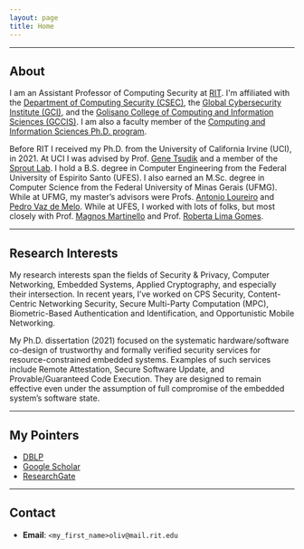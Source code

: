 ```yaml
---
layout: page
title: Home
---
```


___

## About

I am an Assistant Professor of Computing Security at [RIT](rit.edu).
I'm affiliated with the [Department of Computing Security (CSEC)](https://www.rit.edu/computing/department-computing-security), the [Global Cybersecurity Institute (GCI)](https://www.rit.edu/cybersecurity/facilities), and the [Golisano College of Computing and Information Sciences (GCCIS)](https://www.rit.edu/computing/).
I am also a faculty member of the [Computing and Information Sciences Ph.D. program](https://www.rit.edu/study/computing-and-information-sciences-phd).

Before RIT I received my Ph.D. from the University of California Irvine (UCI), in 2021.
At UCI I was advised by Prof. [Gene Tsudik](https://www.ics.uci.edu/~gts/) and a member of the [Sprout Lab](http://sprout.ics.uci.edu/).
I hold a B.S. degree in Computer Engineering from the Federal University of Espirito Santo (UFES).
I also earned an M.Sc. degree in Computer Science from the Federal University of Minas Gerais (UFMG).
While at UFMG, my master’s advisors were Profs. [Antonio Loureiro](https://homepages.dcc.ufmg.br/~loureiro/)  and [Pedro Vaz de Melo](https://homepages.dcc.ufmg.br/~olmo/wordpress/).
While at UFES, I worked with lots of folks, but most closely with Prof. [Magnos Martinello](http://www.inf.ufes.br/~magnos/) and Prof. [Roberta Lima Gomes](http://www.inf.ufes.br/~rgomes/index_e.html).

___

## Research Interests

My research interests span the fields of Security & Privacy, Computer Networking, Embedded Systems, Applied Cryptography, and especially their intersection.
In recent years, I’ve worked on CPS Security, Content-Centric Networking Security, Secure Multi-Party Computation (MPC), Biometric-Based Authentication and Identification, and Opportunistic Mobile Networking.

My Ph.D. dissertation (2021) focused on the systematic hardware/software co-design of trustworthy and formally verified security services for resource-constrained embedded systems.
Examples of such services include Remote Attestation, Secure Software Update, and Provable/Guaranteed Code Execution.
They are designed to remain effective even under the assumption of full compromise of the embedded system’s software state.

<!--
___


## News

+ **[2021-08-11]** Started as an Assistant Professor at RIT!
+ **[2021-06-21]** I have successfully defended my Ph.D. Thesis: Verifiable Integrity and Availability for Code and Execution in Simple Embedded Systems!
+ **[2021-05-15]** I will be serving on NDSS 2022 and AsiaCCS 2022 Program Committees!
-->
___


## My Pointers

+ [DBLP](https://dblp.org/pid/173/5375.html)
+ [Google Scholar](https://scholar.google.com/citations?user=2ITEX20AAAAJ&hl=en&oi=ao)
+ [ResearchGate](https://www.researchgate.net/profile/Ivan_De_Oliveira_Nunes2)

___

## Contact
+ **Email**: `<my_first_name>oliv@mail.rit.edu`


